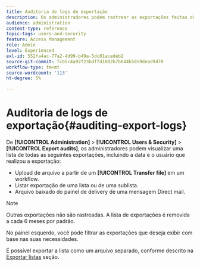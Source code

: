 ```yaml
---
title: Auditoria de logs de exportação
description: Os administradores podem rastrear as exportações feitas do Adobe Campaign.
audience: administration
content-type: reference
topic-tags: users-and-security
feature: Access Management
role: Admin
level: Experienced
exl-id: 552fa4ac-77a2-4d99-b49a-5dc01acedeb2
source-git-commit: fcb5c4a92f23bdffd1082b7b044b5859dead9d70
workflow-type: tm+mt
source-wordcount: '113'
ht-degree: 5%

---
```


# Auditoria de logs de exportação{#auditing-export-logs}

De **[!UICONTROL Administration]** > **[!UICONTROL Users & Security]** > **[!UICONTROL Export audits]**, os administradores podem visualizar uma lista de todas as seguintes exportações, incluindo a data e o usuário que realizou a exportação:

* Upload de arquivo a partir de um **[!UICONTROL Transfer file]** em um workflow.
* Listar exportação de uma lista ou de uma sublista.
* Arquivo baixado do painel de delivery de uma mensagem Direct mail.

>[!NOTE]
>
>Outras exportações não são rastreadas. A lista de exportações é removida a cada 6 meses por padrão.

No painel esquerdo, você pode filtrar as exportações que deseja exibir com base nas suas necessidades.

É possível exportar a lista como um arquivo separado, conforme descrito na [Exportar listas](../../automating/using/exporting-lists.md) seção.
